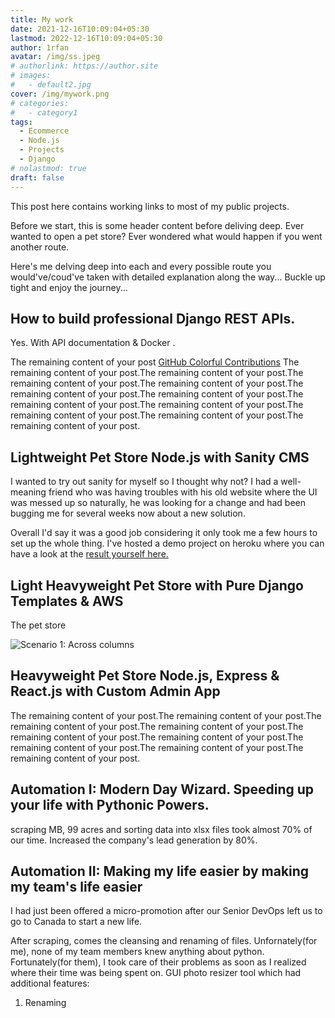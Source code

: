 ```yaml
---
title: My work
date: 2021-12-16T10:09:04+05:30
lastmod: 2022-12-16T10:09:04+05:30
author: 1rfan
avatar: /img/ss.jpeg
# authorlink: https://author.site
# images:
#   - default2.jpg
cover: /img/mywork.png
# categories:
#   - category1
tags:
  - Ecommerce
  - Node.js
  - Projects
  - Django
# nolastmod: true
draft: false
---
```


This post here contains working links to most of my public projects. 

<!--more-->


Before we start, this is some header content before deliving deep.
Ever wanted to open a pet store? Ever wondered what would happen if you went another route. 

Here's me delving deep into each and every possible route you would've/coud've taken with detailed explanation along the way... Buckle up tight and enjoy the journey...

## How to build professional Django REST APIs.

Yes. With API documentation & Docker .

The remaining content of your post [GitHub Colorful Contributions](https://github.com/g1eny0ung/github-colorful-contributions-graph)
The remaining content of your post.The remaining content of your post.The remaining content of your post.The remaining content of your post.The remaining content of your post.The remaining content of your post.The remaining content of your post.The remaining content of your post.The remaining content of your post.The remaining content of your post.The remaining content of your post.

## Lightweight Pet Store Node.js with Sanity CMS
I wanted to try out sanity for myself so I thought why not? I had a well-meaning friend who was having troubles with his old website where the UI was messed up so naturally, he was looking for a change and had been bugging me for several weeks now about a new solution. 

Overall I'd say it was a good job considering it only took me a few hours to set up the whole thing.
I've hosted a demo project on heroku where you can have a look at the [result yourself here.](https://google.com)


## Light Heavyweight Pet Store with Pure Django Templates & AWS
The pet store

![Scenario 1: Across columns](/img/default2.jpg)

## Heavyweight Pet Store Node.js, Express & React.js with Custom Admin App
The remaining content of your post.The remaining content of your post.The remaining content of your post.The remaining content of your post.The remaining content of your post.The remaining content of your post.The remaining content of your post.The remaining content of your post.The remaining content of your post. 

## Automation I: Modern Day Wizard. Speeding up your life with Pythonic Powers.

scraping MB, 99 acres and sorting data into xlsx files took almost 70% of our time.
Increased the company's lead generation by 80%.

## Automation II: Making my life easier by making my team's life easier

I had just been offered a micro-promotion after our Senior DevOps left us to go to Canada to start a new life. 

After scraping, comes the cleansing and renaming of files. Unfornately(for me), none of my team members knew anything about python. Fortunately(for them), I took care of their problems as soon as I realized where their time was being spent on. 
GUI photo resizer tool which had additional features:
  1) Renaming